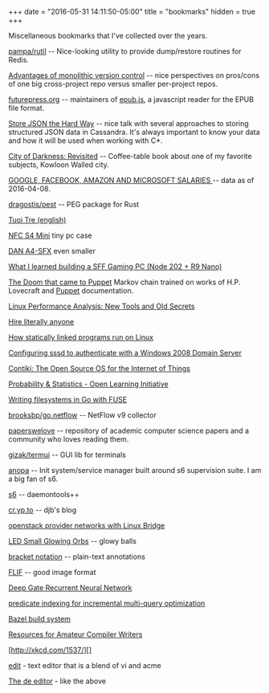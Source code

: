 +++
date = "2016-05-31 14:11:50-05:00"
title = "bookmarks"
hidden = true
+++

Miscellaneous bookmarks that I've collected over the years.

[pampa/rutil](https://github.com/pampa/rutil) -- Nice-looking utility to provide dump/restore routines for Redis.

[Advantages of monolithic version control](http://danluu.com/monorepo/) -- nice perspectives on pros/cons of one big cross-project repo versus smaller per-project repos.

[futurepress.org](http://futurepress.org/) -- maintainers of [epub.js](https://github.com/futurepress/epub.js), a javascript reader for the EPUB file format.

[Store JSON the Hard Way](https://speakerdeck.com/dzello/store-json-the-hard-way) -- nice talk with several approaches to storing structured JSON data in Cassandra. It's always important to know your data and how it will be used when working with C*.

[City of Darkness: Revisited](http://www.amazon.com/City-Darkness-Ian-Lambot-Ed/dp/1873200889/) -- Coffee-table book about one of my favorite subjects, Kowloon Walled city.

[GOOGLE, FACEBOOK, AMAZON AND MICROSOFT SALARIES
](https://blog.step.com/2016/04/08/an-open-source-project-for-tech-salaries/) -- data as of 2016-04-08.

[dragostis/pest](https://github.com/dragostis/pest) -- PEG package for Rust

[Tuoi Tre (english)](http://tuoitrenews.vn/)

[NFC S4 Mini](http://nfc-systems.com/s4-mini/) tiny pc case

[DAN A4-SFX](https://www.dan-cases.com/) even smaller

[What I learned building a SFF Gaming PC (Node 202 + R9 Nano)](https://www.reddit.com/r/buildapc/comments/4brhr4/what_i_learned_building_a_sff_gaming_pc_node_202/)

[The Doom that came to Puppet](http://thedoomthatcametopuppet.tumblr.com/) Markov chain trained on works of H.P. Lovecraft and [Puppet](http://puppetlabs.com/) documentation.

[Linux Performance Analysis: New Tools and Old Secrets](http://www.brendangregg.com/blog/2015-03-17/linux-performance-analysis-perf-tools.html)

[Hire literally anyone](http://arches.io/2016/01/hire-literally-anyone/)

[How statically linked programs run on Linux](http://eli.thegreenplace.net/2012/08/13/how-statically-linked-programs-run-on-linux)

[Configuring sssd to authenticate with a Windows 2008 Domain Server
](https://fedorahosted.org/sssd/wiki/Configuring%20sssd%20to%20authenticate%20with%20a%20Windows%202008%20Domain%20Server)

[Contiki: The Open Source OS for the Internet of Things](http://www.contiki-os.org/)

[Probability & Statistics - Open Learning Initiative](http://oli.cmu.edu/courses/free-open/statistics-course-details/)

[Writing filesystems in Go with FUSE](https://blog.gopheracademy.com/advent-2014/fuse-zipfs/)

[brooksbp/go.netflow](https://github.com/brooksbp/go.netflow) -- NetFlow v9 collector

[paperswelove](http://paperswelove.org/) -- repository of academic computer science papers and a community who loves reading them.

[gizak/termui](https://github.com/gizak/termui) -- GUI lib for terminals

[anopa](http://jjacky.com/anopa/) -- Init system/service manager built around s6 supervision suite. I am a big fan of s6.

[s6](http://skarnet.org/software/s6/) -- daemontools++

[cr.yp.to](https://blog.cr.yp.to/) -- djb's blog

[openstack provider networks with Linux Bridge](http://docs.openstack.org/kilo/networking-guide/deploy_scenario4b.html)

[LED Small Glowing Orbs](http://www.save-on-crafts.com/smallorbs.html) -- glowy balls

[bracket notation](http://www.azarask.in/blog/post/collaboration_made_simple_with_bracket_notation/) -- plain-text annotations

[FLIF](http://flif.info/) -- good image format

[Deep Gate Recurrent Neural Network](http://arxiv.org/abs/1604.02910v3)

[predicate indexing for incremental multi-query optimization](https://www.cs.cmu.edu/~jgc/publication/PublicationPDF/Predicate_Indexing_For_Incremental_Multi-Query_Optimization.pdf)

[Bazel build system](http://www.bazel.io/)

[Resources for Amateur Compiler Writers](http://c9x.me/compile/bib/)

[http://xkcd.com/1537/][]

[edit](http://c9x.me/edit/) - text editor that is a blend of vi and acme

[The de editor](https://github.com/driusan/de) - like the above
